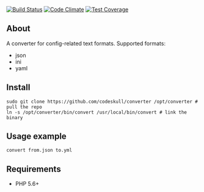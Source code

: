 [![Build Status](https://travis-ci.org/codeskull/converter.svg?branch=master)](https://travis-ci.org/codeskull/converter) [![Code Climate](https://codeclimate.com/github/codeskull/converter/badges/gpa.svg)](https://codeclimate.com/github/codeskull/converter)
[![Test Coverage](https://codeclimate.com/github/codeskull/converter/badges/coverage.svg)](https://codeclimate.com/github/codeskull/converter/coverage)

## About
A converter for config-related text formats. Supported formats:
- json
- ini
- yaml

## Install
```
sudo git clone https://github.com/codeskull/converter /opt/converter # pull the repo
ln -s /opt/converter/bin/convert /usr/local/bin/convert # link the binary
```

## Usage example
`convert from.json to.yml`

## Requirements
- PHP 5.6+
